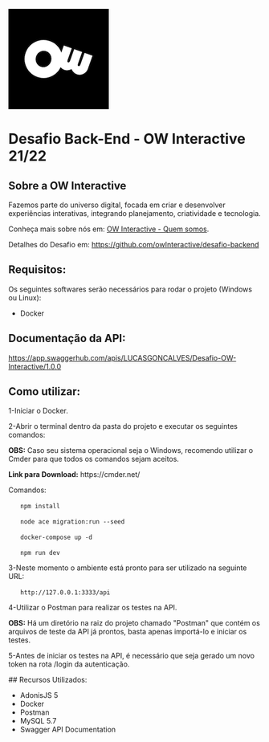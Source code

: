 ![Logo OW Interactive](https://github.com/owInteractive/desafio-backend/raw/master/media/logo.jpg "OW Interactive")

# Desafio Back-End - OW Interactive 21/22

## Sobre a OW Interactive
Fazemos parte do universo digital, focada em criar e desenvolver experiências interativas, integrando planejamento, criatividade e tecnologia.

Conheça mais sobre nós em: [OW Interactive - Quem somos](http://www.owinteractive.com/quem-somos/).

Detalhes do Desafio em: https://github.com/owInteractive/desafio-backend

## Requisitos:
Os seguintes softwares serão necessários para rodar o projeto (Windows ou Linux):
<ul>
    <li>Docker</li>
</ul>

## Documentação da API:
https://app.swaggerhub.com/apis/LUCASGONCALVES/Desafio-OW-Interactive/1.0.0

## Como utilizar:

<p>1-Iniciar o Docker.</p>
<p>2-Abrir o terminal dentro da pasta do projeto e executar os seguintes comandos:</p>
<p><b>OBS:</b> Caso seu sistema operacional seja o Windows, recomendo utilizar o Cmder para que todos os comandos sejam aceitos.</p>
<p><b>Link para Download:</b> https://cmder.net/ </p>

<p>Comandos:</p>
<ul>
    <p><code>npm install</code></p>
    <p><code>node ace migration:run --seed</code></p>
    <p><code>docker-compose up -d</code></p>
    <p><code>npm run dev</code></p>
</ul>

<p>3-Neste momento o ambiente está pronto para ser utilizado na seguinte URL:</p>
<ul>
    <p><code>http://127.0.0.1:3333/api</code></p>
</ul>

<p>4-Utilizar o Postman para realizar os testes na API.</p>
<p><b>OBS:</b> Há um diretório na raiz do projeto chamado "Postman" que contém os arquivos de teste da API já prontos, basta apenas importá-lo e iniciar os testes.</p>

<p>5-Antes de iniciar os testes na API, é necessário que seja gerado um novo token na rota /login da autenticação.</p>
## Recursos Utilizados:

<ul>
    <li>AdonisJS 5</li>
    <li>Docker</li>
    <li>Postman</li>
    <li>MySQL 5.7</li>
    <li>Swagger API Documentation</li>
</ul>

